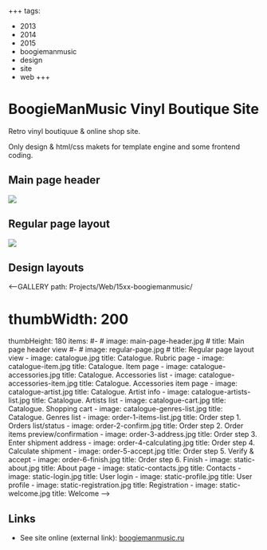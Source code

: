 +++
tags:
  - 2013
  - 2014
  - 2015
  - boogiemanmusic
  - design
  - site
  - web
+++

# BoogieManMusic Vinyl Boutique Site

Retro vinyl boutiquue & online shop site.

Only design & html/css makets for template engine and some frontend coding.

## Main page header

<div class="FrontImage">
  <img src="https://res.cloudinary.com/lilliputten/image/upload/v1544482091/Projects/Web/15xx-boogiemanmusic/main-page-header.jpg" />
</div>

## Regular page layout

<div class="FrontImage">
  <img src="https://res.cloudinary.com/lilliputten/image/upload/v1544482091/Projects/Web/15xx-boogiemanmusic/regular-page.jpg" />
</div>

## Design layouts

<--GALLERY
  path: Projects/Web/15xx-boogiemanmusic/
  # thumbWidth: 200
  thumbHeight: 180
  items:
    #-
    #  image: main-page-header.jpg
    #  title: Main page header view
    #-
    #  image: regular-page.jpg
    #  title: Regular page layout view
    -
      image: catalogue.jpg
      title: Catalogue. Rubric page
    -
      image: catalogue-item.jpg
      title: Catalogue. Item page
    -
      image: catalogue-accessories.jpg
      title: Catalogue. Accessories list
    -
      image: catalogue-accessories-item.jpg
      title: Catalogue. Accessories item page
    -
      image: catalogue-artist.jpg
      title: Catalogue. Artist info
    -
      image: catalogue-artists-list.jpg
      title: Catalogue. Artists list
    -
      image: catalogue-cart.jpg
      title: Catalogue. Shopping cart
    -
      image: catalogue-genres-list.jpg
      title: Catalogue. Genres list
    -
      image: order-1-items-list.jpg
      title: Order step 1. Orders list/status
    -
      image: order-2-confirm.jpg
      title: Order step 2. Order items preview/confirmation
    -
      image: order-3-address.jpg
      title: Order step 3. Enter shipment address
    -
      image: order-4-calculating.jpg
      title: Order step 4. Calculate shipment
    -
      image: order-5-accept.jpg
      title: Order step 5. Verify & accept
    -
      image: order-6-finish.jpg
      title: Order step 6. Finish
    -
      image: static-about.jpg
      title: About page
    -
      image: static-contacts.jpg
      title: Contacts
    -
      image: static-login.jpg
      title: User login
    -
      image: static-profile.jpg
      title: User profile
    -
      image: static-registration.jpg
      title: Registration
    -
      image: static-welcome.jpg
      title: Welcome
-->

## Links

- See site online (external link): [boogiemanmusic.ru](http://boogiemanmusic.ru)
